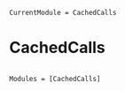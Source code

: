 ```@meta
CurrentModule = CachedCalls
```

# CachedCalls

```@index
```

```@autodocs
Modules = [CachedCalls]
```
